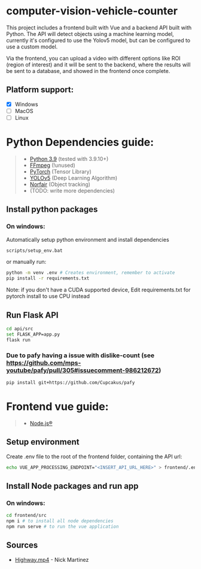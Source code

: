 # computer-vision-vehicle-counter

This project includes a frontend built with Vue and a backend API built with Python.
The API will detect objects using a machine learning model, currently it's configured to use the Yolov5 model, but can be configured
to use a custom model.

Via the frontend, you can upload a video with different options like ROI (region of interest) and it will be sent to the backend,
where the results will be sent to a database, and showed in the frontend once complete.

## Platform support:
- [x] Windows
- [ ] MacOS
- [ ] Linux

# Python Dependencies guide:
> - [Python 3.9](https://www.python.org/downloads/release/python-3911/) (tested with 3.9.10+)
> - [FFmpeg](https://github.com/BtbN/FFmpeg-Builds/releases) (!unused)
> - [PyTorch](https://pytorch.org/) (Tensor Library)
> - [YOLOv5](https://github.com/ultralytics/yolov5) (Deep Learning Algorithm)
> - [Norfair](https://github.com/tryolabs/norfair) (Object tracking)
> - (TODO: write more dependencies)

## Install python packages 
### On windows:
Automatically setup python environment and install dependencies
```bash
scripts/setup_env.bat
```
or manually run:
```bash
python -m venv .env # Creates environment, remember to activate 
pip install -r requirements.txt
```
Note: if you don't have a CUDA supported device, Edit requirements.txt for pytorch install to use CPU instead
## Run Flask API
```bash
cd api/src
set FLASK_APP=app.py
flask run
```

### Due to pafy having a issue with dislike-count (see https://github.com/mps-youtube/pafy/pull/305#issuecomment-986212672)
```bash
pip install git+https://github.com/Cupcakus/pafy
```

# Frontend vue guide:
> - [Node.js&reg;](https://nodejs.org/en/)
## Setup environment
Create .env file to the root of the frontend folder, containing the API url:<br>
```bash
echo VUE_APP_PROCESSING_ENDPOINT="<INSERT_API_URL_HERE>" > frontend/.env       
```
## Install Node packages and run app
### On windows:
```bash
cd frontend/src
npm i # to install all node dependencies
npm run serve # to run the vue application
```

## Sources

- [Highway.mp4](https://www.youtube.com/watch?v=KBsqQez-O4w) - Nick Martinez

